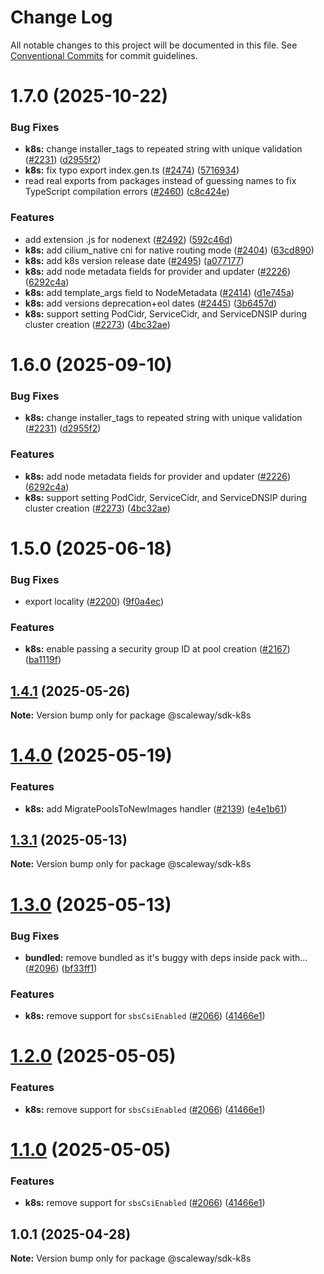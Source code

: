 # Change Log

All notable changes to this project will be documented in this file.
See [Conventional Commits](https://conventionalcommits.org) for commit guidelines.

# 1.7.0 (2025-10-22)

### Bug Fixes

- **k8s:** change installer_tags to repeated string with unique validation ([#2231](https://github.com/scaleway/scaleway-sdk-js/issues/2231)) ([d2955f2](https://github.com/scaleway/scaleway-sdk-js/commit/d2955f211efd951f1664a8af30cf73ed7251200c))
- **k8s:** fix typo export index.gen.ts ([#2474](https://github.com/scaleway/scaleway-sdk-js/issues/2474)) ([5716934](https://github.com/scaleway/scaleway-sdk-js/commit/5716934decae46c94b370a19d98e1add9bd6d5c4))
- read real exports from packages instead of guessing names to fix TypeScript compilation errors ([#2460](https://github.com/scaleway/scaleway-sdk-js/issues/2460)) ([c8c424e](https://github.com/scaleway/scaleway-sdk-js/commit/c8c424e09d3a365a2592f25abdc0a8d6d86e0f0b))

### Features

- add extension .js for nodenext ([#2492](https://github.com/scaleway/scaleway-sdk-js/issues/2492)) ([592c46d](https://github.com/scaleway/scaleway-sdk-js/commit/592c46df916c5b8b35f26c13b626eee797970f5d))
- **k8s:** add cilium_native cni for native routing mode ([#2404](https://github.com/scaleway/scaleway-sdk-js/issues/2404)) ([63cd890](https://github.com/scaleway/scaleway-sdk-js/commit/63cd8906723b260c417810631bc9526384292430))
- **k8s:** add k8s version release date ([#2495](https://github.com/scaleway/scaleway-sdk-js/issues/2495)) ([a077177](https://github.com/scaleway/scaleway-sdk-js/commit/a077177a6d40df0486f02f521a55885a3fb3dd32))
- **k8s:** add node metadata fields for provider and updater ([#2226](https://github.com/scaleway/scaleway-sdk-js/issues/2226)) ([6292c4a](https://github.com/scaleway/scaleway-sdk-js/commit/6292c4a90c71fbacbe0719280e858e726330a220))
- **k8s:** add template_args field to NodeMetadata ([#2414](https://github.com/scaleway/scaleway-sdk-js/issues/2414)) ([d1e745a](https://github.com/scaleway/scaleway-sdk-js/commit/d1e745a8760cdd95de614b1895f23e5d3e46c91b))
- **k8s:** add versions deprecation+eol dates ([#2445](https://github.com/scaleway/scaleway-sdk-js/issues/2445)) ([3b6457d](https://github.com/scaleway/scaleway-sdk-js/commit/3b6457d0b5976d73f71c42cf48c8be1430249fed))
- **k8s:** support setting PodCidr, ServiceCidr, and ServiceDNSIP during cluster creation ([#2273](https://github.com/scaleway/scaleway-sdk-js/issues/2273)) ([4bc32ae](https://github.com/scaleway/scaleway-sdk-js/commit/4bc32ae469b35281ea9196f8984d5b6a716c3b1c))

# 1.6.0 (2025-09-10)

### Bug Fixes

- **k8s:** change installer_tags to repeated string with unique validation ([#2231](https://github.com/scaleway/scaleway-sdk-js/issues/2231)) ([d2955f2](https://github.com/scaleway/scaleway-sdk-js/commit/d2955f211efd951f1664a8af30cf73ed7251200c))

### Features

- **k8s:** add node metadata fields for provider and updater ([#2226](https://github.com/scaleway/scaleway-sdk-js/issues/2226)) ([6292c4a](https://github.com/scaleway/scaleway-sdk-js/commit/6292c4a90c71fbacbe0719280e858e726330a220))
- **k8s:** support setting PodCidr, ServiceCidr, and ServiceDNSIP during cluster creation ([#2273](https://github.com/scaleway/scaleway-sdk-js/issues/2273)) ([4bc32ae](https://github.com/scaleway/scaleway-sdk-js/commit/4bc32ae469b35281ea9196f8984d5b6a716c3b1c))

# 1.5.0 (2025-06-18)

### Bug Fixes

- export locality ([#2200](https://github.com/scaleway/scaleway-sdk-js/issues/2200)) ([9f0a4ec](https://github.com/scaleway/scaleway-sdk-js/commit/9f0a4ec19e377cd90c5829604467c09a2088a38c))

### Features

- **k8s:** enable passing a security group ID at pool creation ([#2167](https://github.com/scaleway/scaleway-sdk-js/issues/2167)) ([ba1119f](https://github.com/scaleway/scaleway-sdk-js/commit/ba1119f6f6468b0fc8709c1c5abe9738e2fd5d9b))

## [1.4.1](https://github.com/scaleway/scaleway-sdk-js/compare/@scaleway/sdk-k8s@1.4.0...@scaleway/sdk-k8s@1.4.1) (2025-05-26)

**Note:** Version bump only for package @scaleway/sdk-k8s

# [1.4.0](https://github.com/scaleway/scaleway-sdk-js/compare/@scaleway/sdk-k8s@1.3.1...@scaleway/sdk-k8s@1.4.0) (2025-05-19)

### Features

- **k8s:** add MigratePoolsToNewImages handler ([#2139](https://github.com/scaleway/scaleway-sdk-js/issues/2139)) ([e4e1b61](https://github.com/scaleway/scaleway-sdk-js/commit/e4e1b617b18e64aee71f4084884bad3dc11f7221))

## [1.3.1](https://github.com/scaleway/scaleway-sdk-js/compare/@scaleway/sdk-k8s@1.3.0...@scaleway/sdk-k8s@1.3.1) (2025-05-13)

**Note:** Version bump only for package @scaleway/sdk-k8s

# [1.3.0](https://github.com/scaleway/scaleway-sdk-js/compare/@scaleway/sdk-k8s@1.0.1...@scaleway/sdk-k8s@1.3.0) (2025-05-13)

### Bug Fixes

- **bundled:** remove bundled as it's buggy with deps inside pack with… ([#2096](https://github.com/scaleway/scaleway-sdk-js/issues/2096)) ([bf33ff1](https://github.com/scaleway/scaleway-sdk-js/commit/bf33ff1f9cdd951add94817dac27239c86ef5437))

### Features

- **k8s:** remove support for `sbsCsiEnabled` ([#2066](https://github.com/scaleway/scaleway-sdk-js/issues/2066)) ([41466e1](https://github.com/scaleway/scaleway-sdk-js/commit/41466e135fc33cab884bb1bb8cdcf918998d26e6))

# [1.2.0](https://github.com/scaleway/scaleway-sdk-js/compare/@scaleway/sdk-k8s@1.0.1...@scaleway/sdk-k8s@1.2.0) (2025-05-05)

### Features

- **k8s:** remove support for `sbsCsiEnabled` ([#2066](https://github.com/scaleway/scaleway-sdk-js/issues/2066)) ([41466e1](https://github.com/scaleway/scaleway-sdk-js/commit/41466e135fc33cab884bb1bb8cdcf918998d26e6))

# [1.1.0](https://github.com/scaleway/scaleway-sdk-js/compare/@scaleway/sdk-k8s@1.0.1...@scaleway/sdk-k8s@1.1.0) (2025-05-05)

### Features

- **k8s:** remove support for `sbsCsiEnabled` ([#2066](https://github.com/scaleway/scaleway-sdk-js/issues/2066)) ([41466e1](https://github.com/scaleway/scaleway-sdk-js/commit/41466e135fc33cab884bb1bb8cdcf918998d26e6))

## 1.0.1 (2025-04-28)

**Note:** Version bump only for package @scaleway/sdk-k8s
